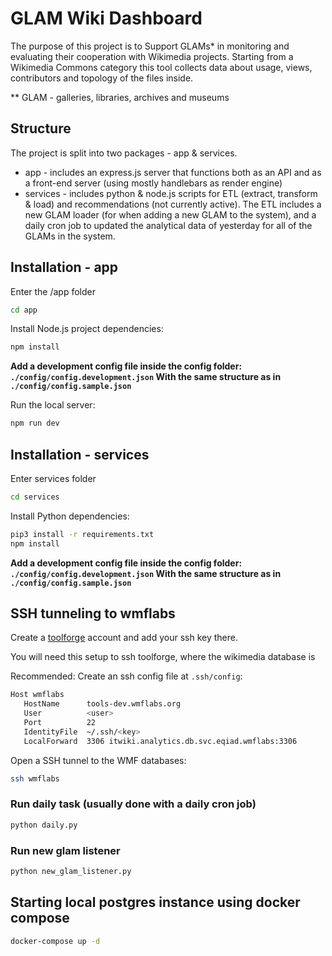 # GLAM Wiki Dashboard

The purpose of this project is to Support GLAMs* in monitoring and evaluating
their cooperation with Wikimedia projects. Starting from a Wikimedia Commons
category this tool collects data about usage, views, contributors and topology
of the files inside.

** GLAM - galleries, libraries, archives and museums

## Structure

The project is split into two packages - app & services.

* app - includes an express.js server that functions both as an API and as a front-end server (using mostly handlebars as render engine)
* services - includes python & node.js scripts for ETL (extract, transform & load) and recommendations (not currently active). The ETL includes a new GLAM loader (for when adding a new GLAM to the system), and a daily cron job to updated the analytical data of yesterday for all of the GLAMs in the system.

## Installation - app

Enter the /app folder

```bash
cd app
```

Install Node.js project dependencies:

```bash
npm install
```

**Add a development config file inside the config folder: `./config/config.development.json` With the same structure as in `./config/config.sample.json`**

Run the local server:

```bash
npm run dev
```

## Installation - services

Enter services folder

```bash
cd services
```

Install Python dependencies:

```bash
pip3 install -r requirements.txt
npm install
```

**Add a development config file inside the config folder: `./config/config.development.json` With the same structure as in `./config/config.sample.json`**

## SSH tunneling to wmflabs

Create a [toolforge](https://admin.toolforge.org) account and add your ssh key there.

You will need this setup to ssh toolforge, where the wikimedia database is

Recommended: Create an ssh config file at `.ssh/config`:

```bash
Host wmflabs
   HostName      tools-dev.wmflabs.org
   User          <user>
   Port          22
   IdentityFile  ~/.ssh/<key>
   LocalForward  3306 itwiki.analytics.db.svc.eqiad.wmflabs:3306
```

Open a SSH tunnel to the WMF databases:

```bash
ssh wmflabs
```

### Run daily task (usually done with a daily cron job)

```bash
python daily.py
```

### Run new glam listener

```bash
python new_glam_listener.py
```

## Starting local postgres instance using docker compose

```bash
docker-compose up -d
```
